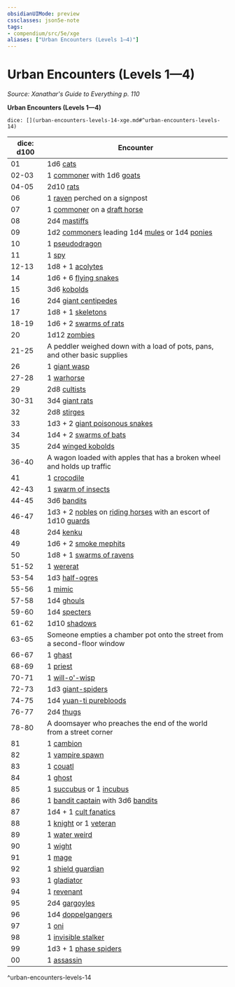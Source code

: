```yaml
---
obsidianUIMode: preview
cssclasses: json5e-note
tags:
- compendium/src/5e/xge
aliases: ["Urban Encounters (Levels 1—4)"]
---
```

# Urban Encounters (Levels 1—4)
*Source: Xanathar's Guide to Everything p. 110* 

**Urban Encounters (Levels 1—4)**

`dice: [](urban-encounters-levels-14-xge.md#^urban-encounters-levels-14)`

| dice: d100 | Encounter |
|------------|-----------|
| 01 | 1d6 [cats](/2-Mechanics/CLI/bestiary/beast/cat.md) |
| 02-03 | 1 [commoner](/2-Mechanics/CLI/bestiary/humanoid/commoner.md) with 1d6 [goats](/2-Mechanics/CLI/bestiary/beast/goat.md) |
| 04-05 | 2d10 [rats](/2-Mechanics/CLI/bestiary/beast/rat.md) |
| 06 | 1 [raven](/2-Mechanics/CLI/bestiary/beast/raven.md) perched on a signpost |
| 07 | 1 [commoner](/2-Mechanics/CLI/bestiary/humanoid/commoner.md) on a [draft horse](/2-Mechanics/CLI/bestiary/beast/draft-horse.md) |
| 08 | 2d4 [mastiffs](/2-Mechanics/CLI/bestiary/beast/mastiff.md) |
| 09 | 1d2 [commoners](/2-Mechanics/CLI/bestiary/humanoid/commoner.md) leading 1d4 [mules](/2-Mechanics/CLI/bestiary/beast/mule.md) or 1d4 [ponies](/2-Mechanics/CLI/bestiary/beast/pony.md) |
| 10 | 1 [pseudodragon](/2-Mechanics/CLI/bestiary/dragon/pseudodragon.md) |
| 11 | 1 [spy](/2-Mechanics/CLI/bestiary/humanoid/spy.md) |
| 12-13 | 1d8 + 1 [acolytes](/2-Mechanics/CLI/bestiary/humanoid/acolyte.md) |
| 14 | 1d6 + 6 [flying snakes](/2-Mechanics/CLI/bestiary/beast/flying-snake.md) |
| 15 | 3d6 [kobolds](/2-Mechanics/CLI/bestiary/humanoid/kobold.md) |
| 16 | 2d4 [giant centipedes](/2-Mechanics/CLI/bestiary/beast/giant-centipede.md) |
| 17 | 1d8 + 1 [skeletons](/2-Mechanics/CLI/bestiary/undead/skeleton.md) |
| 18-19 | 1d6 + 2 [swarms of rats](/2-Mechanics/CLI/bestiary/beast/swarm-of-rats.md) |
| 20 | 1d12 [zombies](/2-Mechanics/CLI/bestiary/undead/zombie.md) |
| 21-25 | A peddler weighed down with a load of pots, pans, and other basic supplies |
| 26 | 1 [giant wasp](/2-Mechanics/CLI/bestiary/beast/giant-wasp.md) |
| 27-28 | 1 [warhorse](/2-Mechanics/CLI/bestiary/beast/warhorse.md) |
| 29 | 2d8 [cultists](/2-Mechanics/CLI/bestiary/humanoid/cultist.md) |
| 30-31 | 3d4 [giant rats](/2-Mechanics/CLI/bestiary/beast/giant-rat.md) |
| 32 | 2d8 [stirges](/2-Mechanics/CLI/bestiary/beast/stirge.md) |
| 33 | 1d3 + 2 [giant poisonous snakes](/2-Mechanics/CLI/bestiary/beast/giant-poisonous-snake.md) |
| 34 | 1d4 + 2 [swarms of bats](/2-Mechanics/CLI/bestiary/beast/swarm-of-bats.md) |
| 35 | 2d4 [winged kobolds](/2-Mechanics/CLI/bestiary/humanoid/winged-kobold.md) |
| 36-40 | A wagon loaded with apples that has a broken wheel and holds up traffic |
| 41 | 1 [crocodile](/2-Mechanics/CLI/bestiary/beast/crocodile.md) |
| 42-43 | 1 [swarm of insects](/2-Mechanics/CLI/bestiary/beast/swarm-of-insects.md) |
| 44-45 | 3d6 [bandits](/2-Mechanics/CLI/bestiary/humanoid/bandit.md) |
| 46-47 | 1d3 + 2 [nobles](/2-Mechanics/CLI/bestiary/humanoid/noble.md) on [riding horses](/2-Mechanics/CLI/bestiary/beast/riding-horse.md) with an escort of 1d10 [guards](/2-Mechanics/CLI/bestiary/humanoid/guard.md) |
| 48 | 2d4 [kenku](/2-Mechanics/CLI/bestiary/humanoid/kenku.md) |
| 49 | 1d6 + 2 [smoke mephits](/2-Mechanics/CLI/bestiary/elemental/smoke-mephit.md) |
| 50 | 1d8 + 1 [swarms of ravens](/2-Mechanics/CLI/bestiary/beast/swarm-of-ravens.md) |
| 51-52 | 1 [wererat](/2-Mechanics/CLI/bestiary/humanoid/wererat.md) |
| 53-54 | 1d3 [half-ogres](/2-Mechanics/CLI/bestiary/giant/half-ogre-ogrillon.md) |
| 55-56 | 1 [mimic](/2-Mechanics/CLI/bestiary/monstrosity/mimic.md) |
| 57-58 | 1d4 [ghouls](/2-Mechanics/CLI/bestiary/undead/ghoul.md) |
| 59-60 | 1d4 [specters](/2-Mechanics/CLI/bestiary/undead/specter.md) |
| 61-62 | 1d10 [shadows](/2-Mechanics/CLI/bestiary/undead/shadow.md) |
| 63-65 | Someone empties a chamber pot onto the street from a second-floor window |
| 66-67 | 1 [ghast](/2-Mechanics/CLI/bestiary/undead/ghast.md) |
| 68-69 | 1 [priest](/2-Mechanics/CLI/bestiary/humanoid/priest.md) |
| 70-71 | 1 [will-o'-wisp](/2-Mechanics/CLI/bestiary/undead/will-o-wisp.md) |
| 72-73 | 1d3 [giant-spiders](/2-Mechanics/CLI/bestiary/beast/giant-spider.md) |
| 74-75 | 1d4 [yuan-ti purebloods](/2-Mechanics/CLI/bestiary/humanoid/yuan-ti-pureblood.md) |
| 76-77 | 2d4 [thugs](/2-Mechanics/CLI/bestiary/humanoid/thug.md) |
| 78-80 | A doomsayer who preaches the end of the world from a street corner |
| 81 | 1 [cambion](/2-Mechanics/CLI/bestiary/fiend/cambion.md) |
| 82 | 1 [vampire spawn](/2-Mechanics/CLI/bestiary/undead/vampire-spawn.md) |
| 83 | 1 [couatl](/2-Mechanics/CLI/bestiary/celestial/couatl.md) |
| 84 | 1 [ghost](/2-Mechanics/CLI/bestiary/undead/ghost.md) |
| 85 | 1 [succubus](/2-Mechanics/CLI/bestiary/fiend/succubus.md) or 1 [incubus](/2-Mechanics/CLI/bestiary/fiend/incubus.md) |
| 86 | 1 [bandit captain](/2-Mechanics/CLI/bestiary/humanoid/bandit-captain.md) with 3d6 [bandits](/2-Mechanics/CLI/bestiary/humanoid/bandit.md) |
| 87 | 1d4 + 1 [cult fanatics](/2-Mechanics/CLI/bestiary/humanoid/cult-fanatic.md) |
| 88 | 1 [knight](/2-Mechanics/CLI/bestiary/humanoid/knight.md) or 1 [veteran](/2-Mechanics/CLI/bestiary/humanoid/veteran.md) |
| 89 | 1 [water weird](/2-Mechanics/CLI/bestiary/elemental/water-weird.md) |
| 90 | 1 [wight](/2-Mechanics/CLI/bestiary/undead/wight.md) |
| 91 | 1 [mage](/2-Mechanics/CLI/bestiary/humanoid/mage.md) |
| 92 | 1 [shield guardian](/2-Mechanics/CLI/bestiary/construct/shield-guardian.md) |
| 93 | 1 [gladiator](/2-Mechanics/CLI/bestiary/humanoid/gladiator.md) |
| 94 | 1 [revenant](/2-Mechanics/CLI/bestiary/undead/revenant.md) |
| 95 | 2d4 [gargoyles](/2-Mechanics/CLI/bestiary/elemental/gargoyle.md) |
| 96 | 1d4 [doppelgangers](/2-Mechanics/CLI/bestiary/monstrosity/doppelganger.md) |
| 97 | 1 [oni](/2-Mechanics/CLI/bestiary/giant/oni.md) |
| 98 | 1 [invisible stalker](/2-Mechanics/CLI/bestiary/elemental/invisible-stalker.md) |
| 99 | 1d3 + 1 [phase spiders](/2-Mechanics/CLI/bestiary/monstrosity/phase-spider.md) |
| 00 | 1 [assassin](/2-Mechanics/CLI/bestiary/humanoid/assassin.md) |
^urban-encounters-levels-14